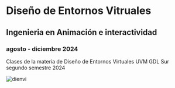 # Diseño de Entornos Vitruales
## Ingenieria en Animación e interactividad
### agosto - diciembre 2024
Clases de la materia de Diseño de Entornos Virtuales UVM GDL Sur segundo semestre 2024

![dienvi](https://github.com/user-attachments/assets/c6f30eee-d239-4555-9f95-c1c27d2bc4b6)
